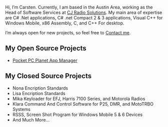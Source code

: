 Hi, I’m Carsten. Currently, I am based in the Austin Area, working as the Head of Software Services at [CJ Radio Solutions](https://www.cjradiosolutions.com). My main area of expertise are C# .Net applications, C# .net Compact 2 & 3 applications, Visual C++ for Windows Mobile, x86 Assembly, C, and C++ For desktop. 

I’m always open for new projects, so feel free to [Contact me](mailto:support@cjradiosolutions.com).

## My Open Source Projects
- [Pocket PC Planet App Manager](https://github.com/carcarjg/PPCP-AppManager)

## My Closed Source Projects

- Nona Encription Standards
- Lisa Encription Standards
- Mika Keyloader for EFJ, Harris 7100 Series, and Motorola Radios
- Klara Command And Control Software for P25, DMR, and MotoTRBO Systems
- RSSS, Screen Shot Program for Windows Mobile 5 & 6 Devices
- And Much More...
